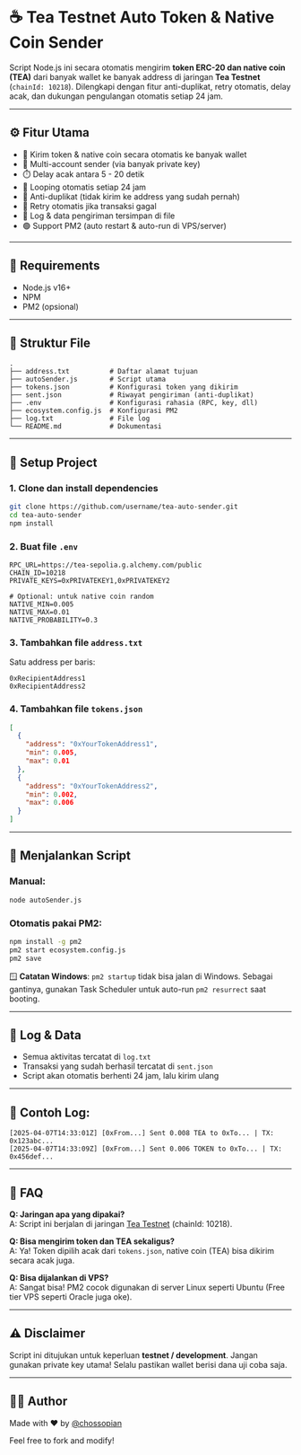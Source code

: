 
# ☕ Tea Testnet Auto Token & Native Coin Sender

Script Node.js ini secara otomatis mengirim **token ERC-20 dan native coin (TEA)** dari banyak wallet ke banyak address di jaringan **Tea Testnet** (`chainId: 10218`). Dilengkapi dengan fitur anti-duplikat, retry otomatis, delay acak, dan dukungan pengulangan otomatis setiap 24 jam.

---

## ⚙️ Fitur Utama

- 🔁 Kirim token & native coin secara otomatis ke banyak wallet
- 🔑 Multi-account sender (via banyak private key)
- ⏱️ Delay acak antara 5 - 20 detik
- 🔄 Looping otomatis setiap 24 jam
- 🧠 Anti-duplikat (tidak kirim ke address yang sudah pernah)
- 🚨 Retry otomatis jika transaksi gagal
- 💾 Log & data pengiriman tersimpan di file
- 🟢 Support PM2 (auto restart & auto-run di VPS/server)

---

## 🧱 Requirements

- Node.js v16+
- NPM
- PM2 (opsional)

---

## 📁 Struktur File

```
.
├── address.txt          # Daftar alamat tujuan
├── autoSender.js        # Script utama
├── tokens.json          # Konfigurasi token yang dikirim
├── sent.json            # Riwayat pengiriman (anti-duplikat)
├── .env                 # Konfigurasi rahasia (RPC, key, dll)
├── ecosystem.config.js  # Konfigurasi PM2
├── log.txt              # File log
└── README.md            # Dokumentasi
```

---

## 🔧 Setup Project

### 1. Clone dan install dependencies
```bash
git clone https://github.com/username/tea-auto-sender.git
cd tea-auto-sender
npm install
```

### 2. Buat file `.env`
```env
RPC_URL=https://tea-sepolia.g.alchemy.com/public
CHAIN_ID=10218
PRIVATE_KEYS=0xPRIVATEKEY1,0xPRIVATEKEY2

# Optional: untuk native coin random
NATIVE_MIN=0.005
NATIVE_MAX=0.01
NATIVE_PROBABILITY=0.3
```

### 3. Tambahkan file `address.txt`
Satu address per baris:
```
0xRecipientAddress1
0xRecipientAddress2
```

### 4. Tambahkan file `tokens.json`
```json
[
  {
    "address": "0xYourTokenAddress1",
    "min": 0.005,
    "max": 0.01
  },
  {
    "address": "0xYourTokenAddress2",
    "min": 0.002,
    "max": 0.006
  }
]
```

---

## 🚀 Menjalankan Script

### Manual:
```bash
node autoSender.js
```

### Otomatis pakai PM2:
```bash
npm install -g pm2
pm2 start ecosystem.config.js
pm2 save
```

🪟 **Catatan Windows**: `pm2 startup` tidak bisa jalan di Windows. Sebagai gantinya, gunakan Task Scheduler untuk auto-run `pm2 resurrect` saat booting.

---

## 📒 Log & Data

- Semua aktivitas tercatat di `log.txt`
- Transaksi yang sudah berhasil tercatat di `sent.json`
- Script akan otomatis berhenti 24 jam, lalu kirim ulang

---

## 📮 Contoh Log:
```
[2025-04-07T14:33:01Z] [0xFrom...] Sent 0.008 TEA to 0xTo... | TX: 0x123abc...
[2025-04-07T14:33:09Z] [0xFrom...] Sent 0.006 TOKEN to 0xTo... | TX: 0x456def...
```

---

## 💬 FAQ

**Q: Jaringan apa yang dipakai?**  
A: Script ini berjalan di jaringan [Tea Testnet](https://tea.xyz) (chainId: 10218).

**Q: Bisa mengirim token dan TEA sekaligus?**  
A: Ya! Token dipilih acak dari `tokens.json`, native coin (TEA) bisa dikirim secara acak juga.

**Q: Bisa dijalankan di VPS?**  
A: Sangat bisa! PM2 cocok digunakan di server Linux seperti Ubuntu (Free tier VPS seperti Oracle juga oke).

---

## ⚠️ Disclaimer

Script ini ditujukan untuk keperluan **testnet / development**. Jangan gunakan private key utama! Selalu pastikan wallet berisi dana uji coba saja.

---

## 🧑‍💻 Author

Made with ❤️ by [@chossopian](https://github.com/chossopian)

Feel free to fork and modify!
